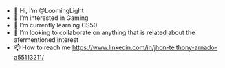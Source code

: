 - 👋 Hi, I’m @LoomingLight
- 👀 I’m interested in Gaming
- 🌱 I’m currently learning CS50
- 💞️ I’m looking to collaborate on anything that is related about the afermentioned interest
- 📫 How to reach me https://www.linkedin.com/in/jhon-telthony-arnado-a55113211/

<!---
LoomingLight/LoomingLight is a ✨ special ✨ repository because its `README.md` (this file) appears on your GitHub profile.
You can click the Preview link to take a look at your changes.
--->
